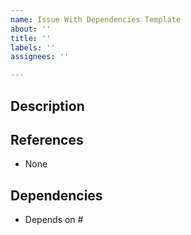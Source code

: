 ```yaml
---
name: Issue With Dependencies Template
about: ''
title: ''
labels: ''
assignees: ''

---
```


## Description


## References
- None

## Dependencies
- Depends on #
